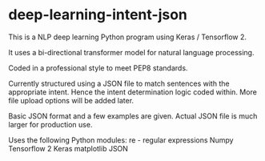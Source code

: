 # deep-learning-intent-json
This is a NLP deep learning Python program using Keras / Tensorflow 2.

It uses a bi-directional transformer model for natural language processing.

Coded in a professional style to meet PEP8 standards. 

Currently structured using a JSON file to match sentences with the 
appropriate intent. Hence the intent determination logic coded within. 
More file upload options will be added later.

Basic JSON format and a few examples are given. Actual JSON file is much 
larger for production use.

Uses the following Python modules:
re - regular expressions
Numpy
Tensorflow 2
Keras
matplotlib
JSON
